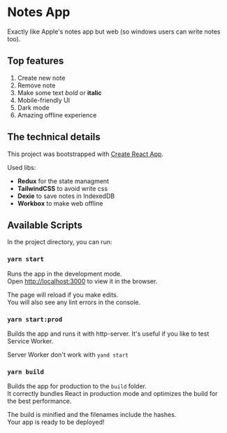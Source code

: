 # Notes App

Exactly like Apple's notes app but web (so windows users can write notes too).

## Top features

1. Create new note
2. Remove note
3. Make some text *bold* or **italic**
4. Mobile-friendly UI
5. Dark mode
6. Amazing offline experience

## The technical details

This project was bootstrapped with [Create React App](https://github.com/facebook/create-react-app).

Used libs:

- **Redux** for the state managment
- **TailwindCSS** to avoid write css
- **Dexie** to save notes in IndexedDB
- **Workbox** to make web offline

## Available Scripts

In the project directory, you can run:

### `yarn start`

Runs the app in the development mode.\
Open [http://localhost:3000](http://localhost:3000) to view it in the browser.

The page will reload if you make edits.\
You will also see any lint errors in the console.

### `yarn start:prod`

Builds the app and runs it with http-server.
It's useful if you like to test Service Worker.

Server Worker don't work with `yand start`

### `yarn build`

Builds the app for production to the `build` folder.\
It correctly bundles React in production mode and optimizes the build for the best performance.

The build is minified and the filenames include the hashes.\
Your app is ready to be deployed!
